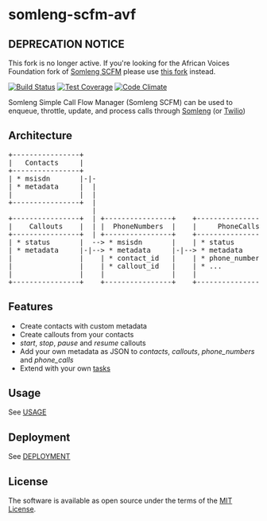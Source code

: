 # somleng-scfm-avf

## DEPRECATION NOTICE

This fork is no longer active. If you're looking for the African Voices Foundation fork of [Somleng SCFM](https://github.com/somleng/somleng-scfm) please use [this fork](https://github.com/dwilkie/somleng-scfm-avf) instead.


[![Build Status](https://travis-ci.org/somleng/somleng-scfm.svg?branch=master)](https://travis-ci.org/somleng/somleng-scfm)
[![Test Coverage](https://codeclimate.com/github/somleng/somleng-scfm/badges/coverage.svg)](https://codeclimate.com/github/somleng/somleng-scfm/coverage)
[![Code Climate](https://codeclimate.com/github/somleng/somleng-scfm/badges/gpa.svg)](https://codeclimate.com/github/somleng/somleng-scfm)

Somleng Simple Call Flow Manager (Somleng SCFM) can be used to enqueue, throttle, update, and process calls through [Somleng](https://github.com/somleng/twilreapi) (or [Twilio](https://www.twilio.com/))

## Architecture

<pre>
+----------------+
|   Contacts     |
+----------------+
| * msisdn       |-|-
| * metadata     |  |
|                |  |
+----------------+  |
                    |
+----------------+  | +----------------+    +-------------------+
|    Callouts    |  | |  PhoneNumbers  |    |     PhoneCalls    |
+----------------+  | +----------------+    +-------------------+
| * status       |  --> * msisdn       |    | * status          |
| * metadata     |-|--> * metadata     |-|--> * metadata        |
|                |    | * contact_id   |    | * phone_number_id |
|                |    | * callout_id   |    | * ...             |
|                |    |                |    |                   |
+----------------+    +----------------+    +-------------------+
</pre>

## Features

* Create contacts with custom metadata
* Create callouts from your contacts
* *start*, *stop*, *pause* and *resume* callouts
* Add your own metadata as JSON to *contacts*, *callouts*, *phone_numbers* and *phone_calls*
* Extend with your own [tasks](https://github.com/somleng/somleng-scfm/tree/master/app/tasks)

## Usage

See [USAGE](https://github.com/somleng/somleng-scfm/blob/master/docs/USAGE.md)

## Deployment

See [DEPLOYMENT](https://github.com/somleng/somleng-scfm/blob/master/docs/DEPLOYMENT.md)

## License

The software is available as open source under the terms of the [MIT License](http://opensource.org/licenses/MIT).
